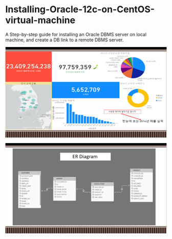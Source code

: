 # Installing-Oracle-12c-on-CentOS-virtual-machine
A Step-by-step guide for installing an Oracle DBMS server on local machine, and create a DB link to a remote DBMS server.

![alt text](https://github.com/dabitk/Installing-Oracle-12c-on-CentOS-virtual-machine/blob/master/DataAnalyze.PNG "DateAnalyze")

![alt text](https://github.com/dabitk/Installing-Oracle-12c-on-CentOS-virtual-machine/blob/master/ERD.PNG "ERD")
